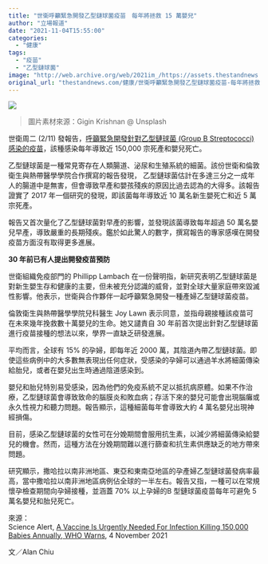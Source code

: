 ```yaml
---
title: "世衛呼籲緊急開發乙型鏈球菌疫苗　每年將拯救 15 萬嬰兒"
author: "立場報道"
date: "2021-11-04T15:55:00"
categories:
  - "健康"
tags:
  - "疫苗"
  - "乙型鏈球菌"
image: "http://web.archive.org/web/2021im_/https://assets.thestandnews.com/media/photos/babies.png"
original_url: "thestandnews.com/健康/世衛呼籲緊急開發乙型鏈球菌疫苗-每年將拯救-15-萬嬰兒"
---
```

![](http://web.archive.org/web/2021im_/https://assets.thestandnews.com/media/photos/babies.png)
> 圖片素材來源：Gigin Krishnan @ Unsplash

世衛周二 (2/11) 發報告，[呼籲緊急開發針對乙型鏈球菌 (Group B Streptococci) 感染的疫苗](http://web.archive.org/web/20211119134726/https://www.who.int/publications/i/item/9789240037526)，該種感染每年導致近 150,000 宗死產和嬰兒死亡。

乙型鏈球菌是一種常見寄存在人類腸道、泌尿和生殖系統的細菌。該份世衛和倫敦衛生與熱帶醫學學院合作撰寫的報告發現， 乙型鏈球菌估計在多達三分之一成年人的腸道中是無害，但會導致早產和嬰孩殘疾的原因比過去認為的大得多。該報告證實了 2017 年一個研究的發現，即該菌每年導致近 10 萬名新生嬰死亡和近 5 萬宗死產。

報告又首次量化了乙型鏈球菌對早產的影響，並發現該菌導致每年超過 50 萬名嬰兒早產，導致嚴重的長期殘疾。鑑於如此驚人的數字，撰寫報告的專家感嘆在開發疫苗方面沒有取得更多進展。

**30 年前已有人提出開發疫苗預防**

世衛組織免疫部門的 Phillipp Lambach 在一份聲明指，新研究表明乙型鏈球菌是對新生嬰生存和健康的主要，但未被充分認識的威脅，並對全球大量家庭帶來毀滅性影響。他表示，世衛與合作夥伴一起呼籲緊急開發一種產婦乙型鏈球菌疫苗。

倫敦衛生與熱帶醫學學院兒科醫生 Joy Lawn 表示同意，並指母親接種該疫苗可在未來幾年挽救數十萬嬰兒的生命。她又譴責自 30 年前首次提出針對乙型鏈球菌進行疫苗接種的想法以來，學界一直缺乏研發進展。

平均而言，全球有 15% 的孕婦，即每年近 2000 萬，其陰道內帶乙型鏈球菌。即使這些病例中的大多數無表現出任何症狀，受感染的孕婦可以通過羊水將細菌傳染給胎兒，或者在嬰兒出生時通過陰道感染到。

嬰兒和胎兒特別易受感染，因為他們的免疫系統不足以抵抗病原體。如果不作治療，乙型鏈球菌會導致致命的腦膜炎和敗血病；存活下來的嬰兒可能會出現腦癱或永久性視力和聽力問題。報告顯示，這種細菌每年會導致大約 4 萬名嬰兒出現神經損傷。

目前，感染乙型鏈球菌的女性可在分娩期間會服用抗生素，以減少將細菌傳染給嬰兒的機會。然而，這種方法在分娩期間難以進行篩查和抗生素供應缺乏的地方帶來問題。

研究顯示，撒哈拉以南非洲地區、東亞和東南亞地區的孕產婦乙型鏈球菌發病率最高，當中撒哈拉以南非洲地區病例佔全球的一半左右。報告又指，一種可以在常規懷孕檢查期間向孕婦接種，並涵蓋 70% 以上孕婦的B 型鏈球菌疫苗每年可避免 5 萬名嬰兒和胎兒死亡。

來源：  
Science Alert, [A Vaccine Is Urgently Needed For Infection Killing 150,000 Babies Annually, WHO Warns](http://web.archive.org/web/20211119134726/https://www.sciencealert.com/who-urges-vaccine-research-for-infections-behind-shocking-rate-of-infant-deaths), 4 November 2021

文／Alan Chiu